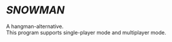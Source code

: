 # *SNOWMAN*

A hangman-alternative.  
This program supports single-player mode and multiplayer mode.  
